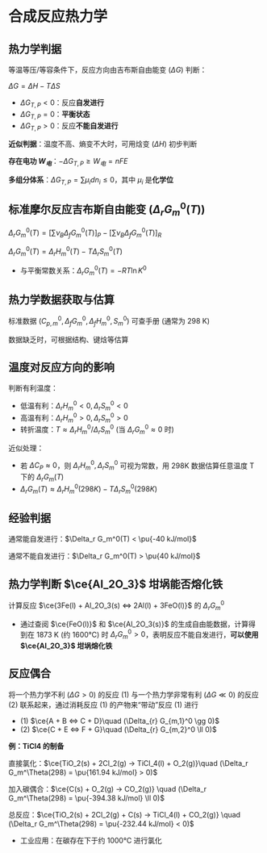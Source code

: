 # 合成反应热力学

## 热力学判据

等温等压/等容条件下，反应方向由吉布斯自由能变 ($\Delta G$) 判断：

$\Delta G = \Delta H - T\Delta S$

- $\Delta G_{T, P} < 0$：反应**自发进行**
- $\Delta G_{T, P} = 0$：**平衡状态**
- $\Delta G_{T, P} > 0$：反应**不能自发进行**

**近似判据**：温度不高、熵变不大时，可用焓变 ($\Delta H$) 初步判断

**存在电功 $W_{电}$**：$-\Delta G_{T, P} \ge W_{电} = nFE$

**多组分体系**：$\Delta G_{T,P} = \sum \mu_i dn_i \le 0$，其中 $\mu_i$ 是**化学位**

## 标准摩尔反应吉布斯自由能变 ($\Delta_r G_m^0(T)$)

$\Delta_r G_m^0(T) = [\sum \nu_B \Delta_f G_m^0(T)]_P - [\sum \nu_B \Delta_f G_m^0(T)]_R$

$\Delta_r G_m^0(T) = \Delta_r H_m^0(T) - T\Delta_r S_m^0(T)$

- 与平衡常数关系：$\Delta_r G_m^0(T) = -RT \ln K^0$

## 热力学数据获取与估算

标准数据 ($C_{p,m}^0, \Delta_f G_m^0, \Delta_f H_m^0, S_m^0$) 可查手册 (通常为 298 K)

数据缺乏时，可根据结构、键焓等估算

## 温度对反应方向的影响

判断有利温度：

- 低温有利：$\Delta_r H_m^0 < 0, \Delta_r S_m^0 < 0$
- 高温有利：$\Delta_r H_m^0 > 0, \Delta_r S_m^0 > 0$
- 转折温度：$T \approx \Delta_r H_m^0 / \Delta_r S_m^0$ (当 $\Delta_r G_m^0 \approx 0$ 时)

近似处理：

- 若 $\Delta C_P \approx 0$，则 $\Delta_r H_m^0, \Delta_r S_m^0$ 可视为常数，用 298K 数据估算任意温度 T 下的 $\Delta_r G_m(T)$
- $\Delta_r G_m(T) \approx \Delta_r H_m^0(298K) - T\Delta_r S_m^0(298K)$

## 经验判据

通常能自发进行：$\Delta_r G_m^0(T) < \pu{-40 kJ/mol}$

通常不能自发进行：$\Delta_r G_m^0(T) > \pu{40 kJ/mol}$

## 热力学判断 $\ce{Al_2O_3}$ 坩埚能否熔化铁

计算反应 $\ce{3Fe(l) + Al_2O_3(s) <=> 2Al(l) + 3FeO(l)}$ 的 $\Delta_r G_m^0$

- 通过查阅 $\ce{FeO(l)}$ 和 $\ce{Al_2O_3(s)}$ 的生成自由能数据，计算得到在 1873 K (约 1600℃) 时 $\Delta_r G_m^0 > 0$，表明反应不能自发进行，**可以使用 $\ce{Al_2O_3}$ 坩埚熔化铁**

## 反应偶合

将一个热力学不利 ($\Delta G > 0$) 的反应 (1) 与一个热力学非常有利 ($\Delta G \ll 0$) 的反应 (2) 联系起来，通过消耗反应 (1) 的产物来“带动”反应 (1) 进行

- (1) $\ce{A + B <=> C + D}\quad (\Delta_{r} G_{m,1}^0 \gg 0)$
- (2) $\ce{C + E <=> F + G}\quad (\Delta_{r} G_{m,2}^0 \ll 0)$

**例：TiCl4 的制备**

直接氯化：$\ce{TiO_2(s) + 2Cl_2(g) -> TiCl_4(l) + O_2(g)}\quad (\Delta_r G_m^\Theta(298) = \pu{161.94  kJ/mol} > 0)$

加入碳偶合：$\ce{C(s) + O_2(g) -> CO_2(g)} \quad (\Delta_r G_m^\Theta(298) = \pu{-394.38 kJ/mol} \ll 0)$

总反应：$\ce{TiO_2(s) + 2Cl_2(g) + C(s) -> TiCl_4(l) + CO_2(g)} \quad (\Delta_r G_m^\Theta(298) = \pu{-232.44 kJ/mol} < 0)$

- 工业应用：在碳存在下于约 1000℃ 进行氯化

